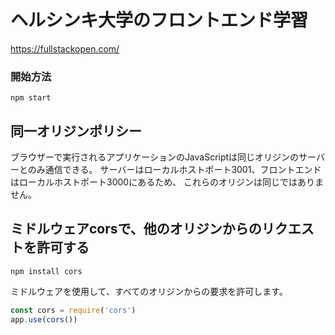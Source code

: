 # ヘルシンキ大学のフロントエンド学習
https://fullstackopen.com/

### 開始方法
```
npm start
```

## 同一オリジンポリシー
ブラウザーで実行されるアプリケーションのJavaScriptは同じオリジンのサーバーとのみ通信できる。
サーバーはローカルホストポート3001、フロントエンドはローカルホストポート3000にあるため、
これらのオリジンは同じではありません。

## ミドルウェアcorsで、他のオリジンからのリクエストを許可する
```
npm install cors

```
ミドルウェアを使用して、すべてのオリジンからの要求を許可します。

```javascript
const cors = require('cors')
app.use(cors())
```
